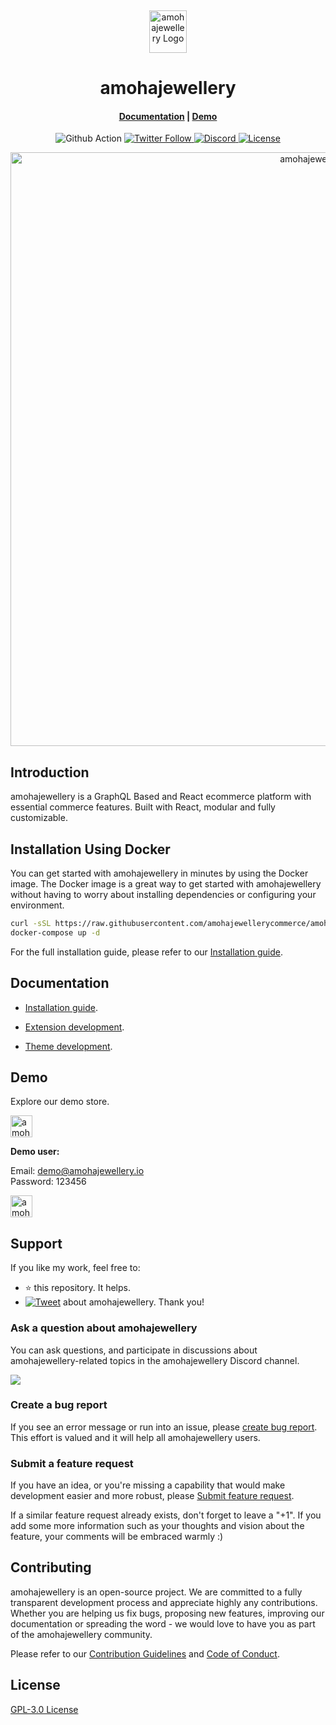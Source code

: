 <p>&nbsp;&nbsp;&nbsp;&nbsp;&nbsp;&nbsp;</p>
<p align="center">
<img width="60" height="68" alt="amohajewellery Logo" src="https://amohajewellery.io/img/logo.png"/>
</p>
<p align="center">
  <h1 align="center">amohajewellery</h1>
</p>
<h4 align="center">
    <a href="https://amohajewellery.io/docs/development/getting-started/introduction">Documentation</a> |
    <a href="https://demo.amohajewellery.io/">Demo</a>
</h4>

<p align="center">
  <img src="https://github.com/nodeonline/nodejscart/actions/workflows/build.yml/badge.svg" alt="Github Action">
  <a href="https://twitter.com/amohajewelleryjs">
    <img alt="Twitter Follow" src="https://img.shields.io/twitter/follow/amohajewelleryjs?style=social">
  </a>
  <a href="https://discord.gg/GSzt7dt7RM">
    <img src="https://img.shields.io/discord/757179260417867879?label=discord" alt="Discord">
  </a>
  <a href="https://opensource.org/licenses/GPL-3.0">
    <img src="https://img.shields.io/badge/License-GPLv3-blue.svg" alt="License">
  </a>
</p>

<p align="center">
<img alt="amohajewellery" width="950" src="https://raw.githubusercontent.com/amohajewellerycommerce/amohajewellery/dev/.github/images/banner.png"/>
</p>

## Introduction

amohajewellery is a GraphQL Based and React ecommerce platform with essential commerce features. Built with React, modular and fully customizable.

## Installation Using Docker


You can get started with amohajewellery in minutes by using the Docker image. The Docker image is a great way to get started with amohajewellery without having to worry about installing dependencies or configuring your environment.

```bash
curl -sSL https://raw.githubusercontent.com/amohajewellerycommerce/amohajewellery/main/docker-compose.yml > docker-compose.yml
docker-compose up -d
```

For the full installation guide, please refer to our [Installation guide](https://amohajewellery.io/docs/development/getting-started/installation-guide).

## Documentation

- [Installation guide](https://amohajewellery.io/docs/development/getting-started/installation-guide).

- [Extension development](https://amohajewellery.io/docs/development/module/create-your-first-extension).

- [Theme development](https://amohajewellery.io/docs/development/theme/theme-overview).


## Demo

Explore our demo store.

<p align="left">
  <a href="https://demo.amohajewellery.io/admin" target="_blank">
    <img alt="amohajewellery-backend-demo" height="35" alt="amohajewellery Admin Demo" src="https://raw.githubusercontent.com/amohajewellerycommerce/amohajewellery/dev/.github/images/amohajewellery-admin-demo.png"/>
  </a>
</p>
<b>Demo user:</b>

Email: demo@amohajewellery.io<br/>
Password: 123456

<p align="left">
  <a href="https://demo.amohajewellery.io/" target="_blank">
    <img alt="amohajewellery-store-demo" height="35" alt="amohajewellery Store Demo" src="https://raw.githubusercontent.com/amohajewellerycommerce/amohajewellery/dev/.github/images/amohajewellery-store-front-demo.png"/>
  </a>
</p>

## Support

If you like my work, feel free to:

- ⭐ this repository. It helps.
- [![Tweet](https://img.shields.io/twitter/url/http/shields.io.svg?style=social)][tweet] about amohajewellery. Thank you!

[tweet]: https://twitter.com/intent/tweet?url=https%3A%2F%2Fgithub.com%2Famohajewellerycommerce%2Famohajewellery&text=Awesome%20React%20Ecommerce%20Project&hashtags=react,ecommerce,expressjs,graphql
### Ask a question about amohajewellery

You can ask questions, and participate in discussions about amohajewellery-related topics in the amohajewellery Discord channel.

<a href="https://discord.gg/GSzt7dt7RM"><img src="https://raw.githubusercontent.com/amohajewellerycommerce/amohajewellery/dev/.github/images/discord_banner_github.svg" /></a>

### Create a bug report

If you see an error message or run into an issue, please [create bug report](https://github.com/amohajewellerycommerce/amohajewellery/issues/new). This effort is valued and it will help all amohajewellery users.


### Submit a feature request

If you have an idea, or you're missing a capability that would make development easier and more robust, please [Submit feature request](https://github.com/amohajewellerycommerce/amohajewellery/issues/new).

If a similar feature request already exists, don't forget to leave a "+1".
If you add some more information such as your thoughts and vision about the feature, your comments will be embraced warmly :)

## Contributing

amohajewellery is an open-source project. We are committed to a fully transparent development process and appreciate highly any contributions. Whether you are helping us fix bugs, proposing new features, improving our documentation or spreading the word - we would love to have you as part of the amohajewellery community.

Please refer to our [Contribution Guidelines](./CONTRIBUTING.md) and [Code of Conduct](./CODE_OF_CONDUCT.md).

## License

[GPL-3.0 License](https://github.com/amohajewellerycommerce/amohajewellery/blob/main/LICENSE)
